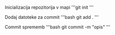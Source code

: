 
Inicializacija repozitorija v mapi
'''git 
init
'''

Dodaj datoteke za commit
'''bash
git add .
'''

Commit sprememb
'''bash
git commit -m "opis"
'''
